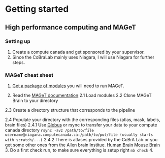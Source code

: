 # Getting started 
## High performance computing and MAGeT

### Setting up 
1. Create a compute canada and get sponsored by your supervisor.
2. Since the CoBraLab mainly uses Niagara, I will use Niagara for further steps.

### MAGeT cheat sheet
1. [Get a package of modules](https://github.com/CoBrALab/documentation/wiki/Getting-Started-on-Niagara) you will need to run MAGeT.
  
2. Read the [MAGeT documentation](https://github.com/CobraLab/documentation/wiki/MAGeTBrain)
  2.1 Load modules
  2.2 Clone MAGeT Brain to your directory
  
  2.3 Create a directory structure that corresponds to the pipeline
  
  2.4 Populate your directory with the corresponding files (atlas, mask, labels, brain files)
        2.4.1 Use [Globus](https://www.globus.org/) or rsync to transfer your data to your compute canada directory
              ```
              rsync -avz /path/to/file username@niagara.computecanada.ca:/path/to/put/file (usually starts with scratch/...)
              ```
        2.4.2 There is atlases provided by the CoBrA Lab or you get some other ones from the Allen brain Institue.
              [Human Brain](https://github.com/cobralab/atlases)
              [Mouse Brain](https://wiki.mouseimaging.ca/display/MICePub/Mouse+Brain+Atlases) 
3. Do a first check run, to make sure everything is setup right
        ```
        mb check
        ```
4.

